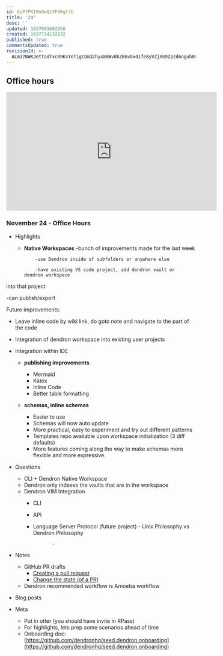 ```yaml
---
id: 6iPfPKI8nOwQLVF6KgfJU
title: '24'
desc: ''
updated: 1637861602950
created: 1637714132832
published: true
commentsUpdated: true
revisionId: >-
  ALm37BWKJetTadTvc09KsYeTigCOm32hyx8mWv0bZBGvDxd1feByVZjXG9Zpzd6nguh0QphPHHXASk8wOaSjCg
---
```


##  Office hours

<iframe width="560" height="315" src="https://www.youtube-nocookie.com/embed/LuoD8ibOazE" title="YouTube video player" frameborder="0" allow="accelerometer; autoplay; clipboard-write; encrypted-media; gyroscope; picture-in-picture" allowfullscreen></iframe>

### November 24 - Office Hours

- Highlights
  - **Native Workspaces**
			-bunch of improvements made for the last week

			-use Dendron inside of subfolders or anywhere else

			-have existing VS code project, add dendron vault or dendron workspace                    

 into that project

-can publish/export

Future improvements:

- Leave inline code by wiki link, do goto note and navigate to the part of the code

- Integration of dendron workspace into existing user projects 

- Integration within IDE

  - **publishing improvements**
    - Mermaid 
    - Katex
    - Inline Code
    - Better table formatting

  - **schemas, inline schemas**
    - Easier to use 
    - Schemas will now auto update
    - More practical, easy to experiment and try out different patterns
    - Templates repo available upon workspace initialization (3 diff defaults) 
    - More features coming along the way to make schemas more flexible and more expressive.
- Questions
  - CLI + Dendron Native Workspace
  - Dendron only indexes the vaults that are in the workspace
  - Dendron VIM Integration
    - CLI
    - API
    - Language Server Protocol (future project)
	      -    Unix Philosophy vs Dendron Philosophy

                 -     

- Notes
  - GitHub PR drafts
    - [Creating a pull request](https://docs.github.com/en/pull-requests/collaborating-with-pull-requests/proposing-changes-to-your-work-with-pull-requests/creating-a-pull-request)
    - [Change the state (of a PR)](https://docs.github.com/en/pull-requests/collaborating-with-pull-requests/proposing-changes-to-your-work-with-pull-requests/changing-the-stage-of-a-pull-request)
  - Dendron recommended workflow is Amoeba workflow
- Blog posts
- Meta
  - Put in otter (you should have invite in RPass)
  - For highlights, lets prep some scenarios ahead of time 
  - Onboarding doc: [https://github.com/dendronhq/seed.dendron.onboarding](https://github.com/dendronhq/seed.dendron.onboarding)


